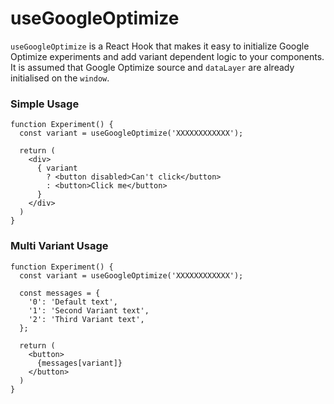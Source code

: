 # useGoogleOptimize

`useGoogleOptimize` is a React Hook that makes it easy to initialize Google Optimize experiments and add variant dependent logic to your components. It is assumed that Google Optimize source and `dataLayer` are already initialised on the `window`.

### Simple Usage
```
function Experiment() {
  const variant = useGoogleOptimize('XXXXXXXXXXXX');

  return (
    <div>
      { variant
        ? <button disabled>Can't click</button>
        : <button>Click me</button>
      }
    </div>
  )
}
```
### Multi Variant Usage

```
function Experiment() {
  const variant = useGoogleOptimize('XXXXXXXXXXXX');

  const messages = {
    '0': 'Default text',
    '1': 'Second Variant text',
    '2': 'Third Variant text',
  };

  return (
    <button>
      {messages[variant]}
    </button>
  )
}
```
